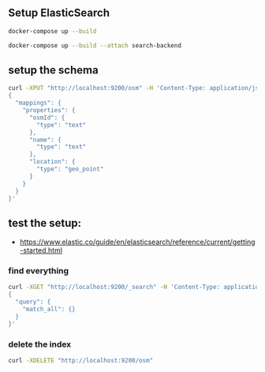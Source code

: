 ## Setup ElasticSearch

```bash
docker-compose up --build

docker-compose up --build --attach search-backend
```

## setup the schema

```bash
curl -XPUT "http://localhost:9200/osm" -H 'Content-Type: application/json' -d'
{
  "mappings": {
    "properties": {
      "osmId": {
        "type": "text"
      },
      "name": {
        "type": "text"
      },
      "location": {
        "type": "geo_point"
      }
    }
  }
}'
```

## test the setup:

- https://www.elastic.co/guide/en/elasticsearch/reference/current/getting-started.html

### find everything

```bash
curl -XGET "http://localhost:9200/_search" -H 'Content-Type: application/json' -d'
{
  "query": {
    "match_all": {}
  }
}'
```

### delete the index

```bash
curl -XDELETE "http://localhost:9200/osm"
```
